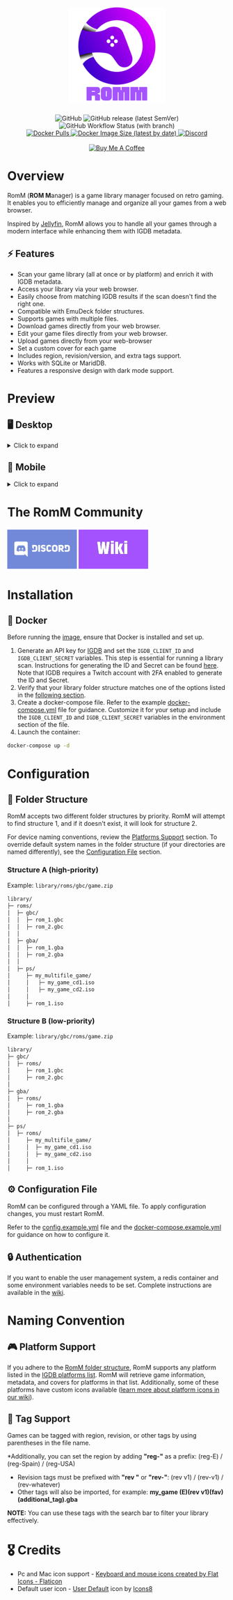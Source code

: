 <div align="center">
  <h1><img src=".github/resources/romm.svg" height="220px" width="auto" alt="RomM Logo"></h1>
  <img alt="GitHub" src="https://img.shields.io/github/license/zurdi15/romm?style=flat-square">
  <img alt="GitHub release (latest SemVer)" src="https://img.shields.io/github/v/release/zurdi15/romm?style=flat-square">
  <img alt="GitHub Workflow Status (with branch)" src="https://img.shields.io/github/actions/workflow/status/zurdi15/romm/build.yml?style=flat-square&branch=master">
</div>
<div align="center">
  <a href="https://hub.docker.com/r/zurdi15/romm">
    <img alt="Docker Pulls" src="https://img.shields.io/docker/pulls/zurdi15/romm?style=flat-square">
  </a>
  <a href="https://hub.docker.com/r/zurdi15/romm">
    <img alt="Docker Image Size (latest by date)" src="https://img.shields.io/docker/image-size/zurdi15/romm?style=flat-square">
  </a>
  <a href="https://discord.gg/P5HtHnhUDH">
    <img alt="Discord" src="https://img.shields.io/discord/1138838206532554853?logo=discord&style=flat-square&label=Discord">
  </a>
</div>

<br>

<div align="center">
  <a href="https://www.buymeacoff.ee/zurdi15" target="_blank">
    <img src="https://www.buymeacoffee.com/assets/img/custom_images/orange_img.png" alt="Buy Me A Coffee" target="_blank">
  </a>
</div>

# Overview

RomM (**ROM M**anager) is a game library manager focused on retro gaming. It enables you to efficiently manage and organize all your games from a web browser.

Inspired by [Jellyfin](https://jellyfin.org/), RomM allows you to handle all your games through a modern interface while enhancing them with IGDB metadata.

## ⚡ Features

- Scan your game library (all at once or by platform) and enrich it with IGDB metadata.
- Access your library via your web browser.
- Easily choose from matching IGDB results if the scan doesn't find the right one.
- Compatible with EmuDeck folder structures.
- Supports games with multiple files.
- Download games directly from your web browser.
- Edit your game files directly from your web browser.
- Upload games directly from your web-browser
- Set a custom cover for each game
- Includes region, revision/version, and extra tags support.
- Works with SQLite or MaridDB.
- Features a responsive design with dark mode support.

# Preview

## 🖥 Desktop

<details>
  <summary>Click to expand</summary>

![Desktop home](.github/resources/screenshots/home.png "RomM home")
![Desktop gallery](.github/resources/screenshots/gallery.png "RomM gallery")
![Desktop details](.github/resources/screenshots/details.png "RomM details")
![Desktop search](.github/resources/screenshots/search.png "RomM search")

</details>

## 📱 Mobile

<details>
  <summary>Click to expand</summary>

![Mobile home](.github/resources/screenshots/m_home.png "RomM home")
![Mobile gallery](.github/resources/screenshots/m_gallery.png "RomM gallery")
![Mobile details](.github/resources/screenshots/m_details.png "RomM details")
![Mobile search](.github/resources/screenshots/m_search.png "RomM search")

</details>

# The RomM Community

<a href="https://discord.gg/P5HtHnhUDH"><img src=".github/resources/discord_banner.png" style="height: 90px; margin-top: 5px;" alt="discord-banner" /></a>
<a href="https://github.com/zurdi15/romm/wiki"><img src=".github/resources/wiki_banner.png" style="height: 90px" alt="wiki-banner" /></a>

# Installation

## 🐳 Docker

Before running the [image](https://hub.docker.com/r/zurdi15/romm/tags), ensure that Docker is installed and set up.

1. Generate an API key for [IGDB](https://www.igdb.com/) and set the `IGDB_CLIENT_ID` and `IGDB_CLIENT_SECRET` variables. This step is essential for running a library scan. Instructions for generating the ID and Secret can be found [here](https://api-docs.igdb.com/#about). Note that IGDB requires a Twitch account with 2FA enabled to generate the ID and Secret.
2. Verify that your library folder structure matches one of the options listed in the [following section](#folder-structure).
3. Create a docker-compose file. Refer to the example [docker-compose.yml](https://github.com/zurdi15/romm/blob/master/examples/docker-compose.example.yml) file for guidance. Customize it for your setup and include the `IGDB_CLIENT_ID` and `IGDB_CLIENT_SECRET` variables in the environment section of the file.
4. Launch the container:

```bash
docker-compose up -d
```

# Configuration

## 📁 Folder Structure

RomM accepts two different folder structures by priority. RomM will attempt to find structure 1, and if it doesn't exist, it will look for structure 2.

For device naming conventions, review the [Platforms Support](#platform-support) section. To override default system names in the folder structure (if your directories are named differently), see the [Configuration File](#configuration-file) section.

### Structure A (high-priority)

Example: `library/roms/gbc/game.zip`

```
library/
├─ roms/
│  ├─ gbc/
│  │  ├─ rom_1.gbc
│  │  ├─ rom_2.gbc
│  │
│  ├─ gba/
│  │  ├─ rom_1.gba
│  │  ├─ rom_2.gba
│  │
│  ├─ ps/
│     ├─ my_multifile_game/
│     │   ├─ my_game_cd1.iso
│     │   ├─ my_game_cd2.iso
│     │
│     ├─ rom_1.iso
```

### Structure B (low-priority)

Example: `library/gbc/roms/game.zip`

```
library/
├─ gbc/
│  ├─ roms/
│     ├─ rom_1.gbc
│     ├─ rom_2.gbc
│
├─ gba/
│  ├─ roms/
│     ├─ rom_1.gba
│     ├─ rom_2.gba
│
├─ ps/
│  ├─ roms/
│     ├─ my_multifile_game/
│     │  ├─ my_game_cd1.iso
│     │  ├─ my_game_cd2.iso
│     │
│     ├─ rom_1.iso
```

## ⚙️ Configuration File

RomM can be configured through a YAML file. To apply configuration changes, you must restart RomM.

Refer to the [config.example.yml](https://github.com/zurdi15/romm/blob/master/examples/config.example.yml) file and the [docker-compose.example.yml](https://github.com/zurdi15/romm/blob/master/examples/docker-compose.example.yml) for guidance on how to configure it.

## 🔒 Authentication

If you want to enable the user management system, a redis container and some environment variables needs to be set. Complete instructions are available in the [wiki](https://github.com/zurdi15/romm/wiki/Authentication).

# Naming Convention

## 🎮 Platform Support

If you adhere to the [RomM folder structure](#📁-folder-structure), RomM supports any platform listed in the [IGDB platforms list](https://www.igdb.com/platforms). RomM will retrieve game information, metadata, and covers for platforms in that list. Additionally, some of these platforms have custom icons available ([learn more about platform icons in our wiki](https://github.com/zurdi15/romm/wiki/Custom-Platform-Icons)).

## 📑 Tag Support

Games can be tagged with region, revision, or other tags by using parentheses in the file name.

\*Additionally, you can set the region by adding **"reg-"** as a prefix: (reg-E) / (reg-Spain) / (reg-USA)

- Revision tags must be prefixed with **"rev "** or **"rev-"**: (rev v1) / (rev-v1) / (rev-whatever)
- Other tags will also be imported, for example: **my_game (E)(rev v1)(fav)(additional_tag).gba**

**NOTE:** You can use these tags with the search bar to filter your library effectively.

# 🎖 Credits

- Pc and Mac icon support - <a href="https://www.flaticon.com/free-icons/keyboard-and-mouse" title="Keyboard and mouse icons">Keyboard and mouse icons created by Flat Icons - Flaticon</a>
- Default user icon - <a target="_blank" href="https://icons8.com/icon/tZuAOUGm9AuS/user-default">User Default</a> icon by <a target="_blank" href="https://icons8.com">Icons8</a>
